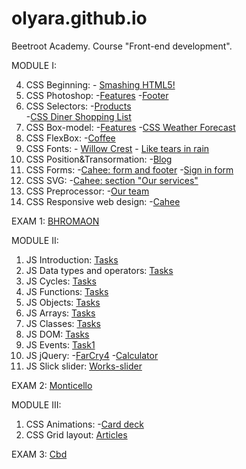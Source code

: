 # olyara.github.io
Beetroot Academy. Course "Front-end development".

MODULE I:

4. CSS Beginning: - [Smashing HTML5!](https://olyara.github.io/4smashingHTML5/)
5. CSS Photoshop: -[Features](https://olyara.github.io/5features-photoshop/)
                  -[Footer](https://olyara.github.io/5footer-photoshop/)
6. CSS Selectors: -[Products](https://olyara.github.io/6products/)     
                  -[CSS Diner Shopping List](https://olyara.github.io/6css-diner-shopping-list/)
7. CSS Box-model: -[Features](https://olyara.github.io/7features-box-model/)
                  -[CSS Weather Forecast](https://olyara.github.io/7forecast/)
8. CSS FlexBox: -[Coffee](https://olyara.github.io/8coffee/)
9. CSS Fonts: - [Willow Crest](https://olyara.github.io/9willow-crest/)
              - [Like tears in rain](https://olyara.github.io/9like-tears-in-rain/)
10. CSS Position&Transormation: -[Blog](https://olyara.github.io/10blog/) 
11. CSS Forms: -[Cahee: form and footer](https://olyara.github.io/10cahee-form/)
               -[Sign in form](https://olyara.github.io/10sign-in/)
12. CSS SVG: -[Cahee: section "Our services"](https://olyara.github.io/13cahee/)
13. CSS Preprocessor: -[Our team](https://olyara.github.io/14our-team/)
14. CSS Responsive web design: -[Cahee](https://olyara.github.io/14cahee/)

EXAM 1: [BHROMAON]( https://olyara.github.io/EXAM-Module1/)

MODULE II:
1. JS Introduction: [Tasks](https://github.com/olyara/22_js-intro/blob/master/js/script.js)
2. JS Data types and operators: [Tasks](https://github.com/olyara/23_js_data-types_operators/blob/master/js/script.js)
3. JS Cycles: [Tasks](https://github.com/olyara/24_js_cycles/blob/master/js/script.js)
4. JS Functions: [Tasks](https://github.com/olyara/25_js_functions/blob/master/js/script.js)
5. JS Objects: [Tasks](https://github.com/olyara/26_js_objects/blob/master/js/script.js)
6. JS Arrays: [Tasks](https://github.com/olyara/27_js_arrays/blob/master/js/script.js)
7. JS Classes: [Tasks](https://github.com/olyara/28_js_classes/blob/master/js/script.js)
8. JS DOM: [Tasks](https://github.com/olyara/29_js_DOM/blob/master/js/script.js)
9. JS Events: [Task1](https://github.com/olyara/30_js_events)
10. JS jQuery: -[FarCry4](https://olyara.github.io/31_js_jQuery_FarCry4/)
               -[Calculator](https://olyara.github.io/31_js_jQuery_calculator/)
11. JS Slick slider: [Works-slider](https://olyara.github.io/32_js_slick-slider/index.html) 

EXAM 2: [Monticello](https://olyara.github.io/EXAM-Module2/)

MODULE III:
1. CSS Animations: -[Card deck](https://olyara.github.io/37_css-animations_card-deck/)
2. CSS Grid layout: [Articles](https://olyara.github.io/38_css-grid-layout/)

EXAM 3: [Cbd](https://olyara.github.io/EXAM-Module3/)
               
